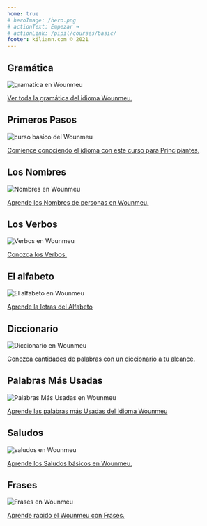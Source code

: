```yaml
---
home: true
# heroImage: /hero.png
# actionText: Empezar →
# actionLink: /pipil/courses/basic/
footer: kiliann.com © 2021 
---
```


<div class="features">
  <div class="feature">
    <h2>Gramática </h2>
    <img src="/home/grammar.jpg" alt="gramatica en Wounmeu">
    <p><a href="/pa/wounmeu/grammar/guide/">Ver toda la gramática del idioma Wounmeu.</a></p>
  </div>
  <div class="feature">
    <h2>Primeros Pasos</h2>
    <img src="/home/courses.jpg" alt="curso basico del Wounmeu">
    <p><a href="/pa/wounmeu/courses/basic/">Comience conociendo el idioma con este curso para Principiantes.</a></p>
  </div>
  <div class="feature">
    <h2>Los Nombres</h2>
    <img src="/home/people.jpg" alt="Nombres en Wounmeu">
    <p><a href="/pa/wounmeu/vocabulary/people/">Aprende los Nombres de personas en Wounmeu.</a></p>
  </div>
   <div class="feature">
    <h2>Los Verbos </h2>
    <img src="/home/verbs.png" alt="Verbos en Wounmeu">
    <p><a href="/pa/wounmeu/grammar/verbs/">Conozca los Verbos.</a></p>
  </div>
  <div class="feature">
    <h2>El alfabeto</h2>
    <img src="/home/alphabet.jpg" alt="El alfabeto en Wounmeu">
    <p><a href="/pa/wounmeu/grammar/alphabet/">Aprende la letras del Alfabeto</a></p>
  </div>
     <div class="feature">
    <h2>Diccionario</h2>
    <img src="/home/dictionary.jpg" alt="Diccionario en Wounmeu">
    <p><a href="/pa/wounmeu/dictionary/">Conozca cantidades de palabras con un diccionario a tu alcance.</a></p>
  </div>
  <div class="feature">
    <h2>Palabras Más Usadas</h2>
    <img src="/home/more_used.jpg" alt="Palabras Más Usadas en Wounmeu">
    <p><a href="/pa/wounmeu/vocabulary/more_used/">Aprende las palabras más Usadas del Idioma Wounmeu</a></p>
  </div>
    <div class="feature">
    <h2>Saludos</h2>
    <img src="/home/greetings.jpg" alt="saludos en Wounmeu">
    <p><a href="/pa/wounmeu/vocabulary/greetings/">Aprende los Saludos básicos en Wounmeu.</a></p>
  </div>
   <div class="feature">
    <h2>Frases</h2>
    <img src="/home/phrases.jpg" alt="Frases en Wounmeu">
    <p><a href="/pa/wounmeu/vocabulary/phrases/">Aprende rapido el Wounmeu con Frases.</a></p>
  </div>
</div>

<!-- <counter/> -->